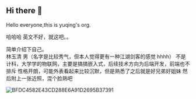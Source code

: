 ## Hi there 👋

<!--

**Here are some ideas to get you started:**

🙋‍♀️ A short introduction - what is your organization all about?
🌈 Contribution guidelines - how can the community get involved?
👩‍💻 Useful resources - where can the community find your docs? Is there anything else the community should know?
🍿 Fun facts - what does your team eat for breakfast?
🧙 Remember, you can do mighty things with the power of [Markdown](https://docs.github.com/github/writing-on-github/getting-started-with-writing-and-formatting-on-github/basic-writing-and-formatting-syntax)
-->
Hello everyone,this is yuqing's org.

哈哈哈  英文不好，就这吧。。

简单介绍下自己。   
林玉清 
男（名字是比较秀气，但本人觉得更有一种江湖剑客的感觉 hhhh）
不是计科，大学学的物联网，主要是搞搞嵌入式，后续技术方向为后端开发，前端也不排斥
性格开朗，可能外表看起来比较沉默，但是熟悉了之后就是好兄弟好姐妹
然后附上一张近照，混个脸熟吧

![BFDC4582E43CD288E6A91D2695B37391](https://user-images.githubusercontent.com/26847426/150095041-e0db40d8-c431-4446-8bdc-9d723381200a.jpg)

